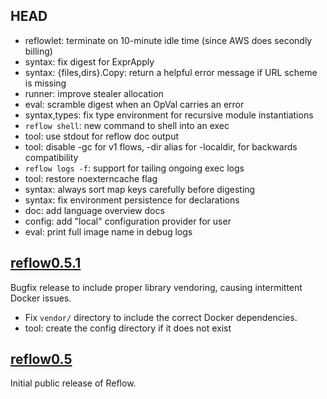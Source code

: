 ## HEAD

- reflowlet: terminate on 10-minute idle time (since AWS does secondly billing)
- syntax: fix digest for ExprApply
- syntax: {files,dirs}.Copy: return a helpful error message if URL scheme is missing
- runner: improve stealer allocation
- eval: scramble digest when an OpVal carries an error
- syntax,types: fix type environment for recursive module instantiations
- `reflow shell`: new command to shell into an exec
- tool: use stdout for reflow doc output
- tool: disable -gc for v1 flows, -dir alias for -localdir, for backwards compatibility
- `reflow logs -f`: support for tailing ongoing exec logs
- tool: restore noexterncache flag
- syntax: always sort map keys carefully before digesting
- syntax: fix environment persistence for declarations
- doc: add language overview docs
- config: add "local" configuration provider for user
- eval: print full image name in debug logs

## [reflow0.5.1](https://github.com/grailbio/reflow/releases/tag/reflow0.5.1)

Bugfix release to include proper library vendoring, causing intermittent Docker issues.

- Fix `vendor/` directory to include the correct Docker dependencies.
- tool: create the config directory if it does not exist

## [reflow0.5](https://github.com/grailbio/reflow/releases/tag/reflow0.5)

Initial public release of Reflow.
